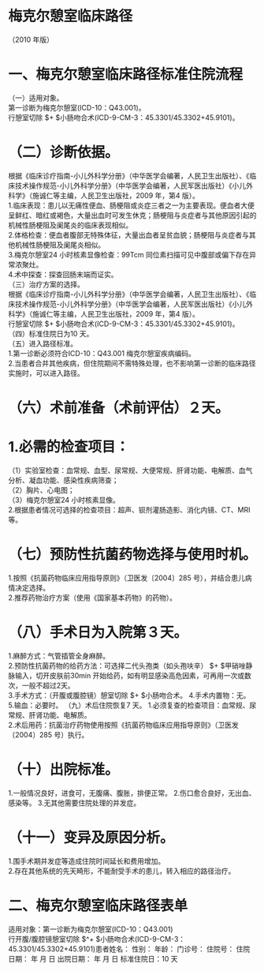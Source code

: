 # 梅克尔憩室临床路径  
（2010 年版）  
# 一、梅克尔憩室临床路径标准住院流程  
（一）适用对象。  
第一诊断为梅克尔憩室(ICD-10：Q43.001)。  
行憩室切除 $+ $小肠吻合术(ICD-9-CM-3：45.3301/45.3302+45.9101)。  
# （二）诊断依据。  
根据《临床诊疗指南-小儿外科学分册》（中华医学会编著，人民卫生出版社）、《临床技术操作规范-小儿外科学分册》（中华医学会编著，人民军医出版社）《小儿外科学》（施诚仁等主编，人民卫生出版社，2009 年，第4 版）。  
1.临床表现：患儿以无痛性便血、肠梗阻或炎症三者之一为主要表现。便血者大便呈鲜红、暗红或褐色，大量出血时可发生休克；肠梗阻与炎症者与其他原因引起的机械性肠梗阻及阑尾炎的临床表现相似。  
2.体格检查：便血者腹部无特殊体征，大量出血者呈贫血貌；肠梗阻与炎症者与其他机械性肠梗阻及阑尾炎相似。  
3.梅克尔憩室24 小时核素显像检查：99Tcm 同位素扫描可见中腹部或偏下存在异常浓聚灶。  
4.术中探查：探查回肠末端而证实。  
（三）治疗方案的选择。  
根据《临床诊疗指南-小儿外科学分册》（中华医学会编著，人民卫生出版社）、《临床技术操作规范-小儿外科学分册》（中华医学会编著，人民军医出版社）《小儿外科学》（施诚仁等主编，人民卫生出版社，2009 年，第4 版）。  
行憩室切除 $+ $小肠吻合术(ICD-9-CM-3：45.3301/45.3302+45.9101)。  
（四）标准住院日为10 天。  
（五）进入路径标准。  
1.第一诊断必须符合ICD-10：Q43.001 梅克尔憩室疾病编码。  
2.当患者合并其他疾病，但住院期间不需特殊处理，也不影响第一诊断的临床路径实施时，可以进入路径。  
# （六）术前准备（术前评估）２天。  
# 1.必需的检查项目：  
（1）实验室检查：血常规、血型、尿常规、大便常规、肝肾功能、电解质、血气分析、凝血功能、感染性疾病筛查；  
（2）胸片、心电图；  
（3）梅克尔憩室24 小时核素显像。  
2.根据患者情况可选择的检查项目：超声、钡剂灌肠造影、消化内镜、CT、MRI 等。  
# （七）预防性抗菌药物选择与使用时机。  
1.按照《抗菌药物临床应用指导原则》（卫医发〔2004〕285 号），并结合患儿病情决定选择。  
2.推荐药物治疗方案（使用《国家基本药物》的药物）。  
# （八）手术日为入院第３天。  
1.麻醉方式：气管插管全身麻醉。  
2.预防性抗菌药物的给药方法：可选择二代头孢类（如头孢呋辛） $+ $甲硝唑静脉输入，切开皮肤前30min 开始给药，如有明显感染高危因素，可再用一次或数次，一般不超过2天。  
3.手术方式：（开腹或腹腔镜）憩室切除 $+ $小肠吻合术。 4.手术内置物：无。 5.输血：必要时。  （九）术后住院恢复7 天。 1.必须复查的检查项目：血常规、尿常规、肝肾功能、电解质。  
2.术后用药：抗菌治疗药物使用按照《抗菌药物临床应用指导原则》（卫医发〔2004〕285 号）执行。  
# （十）出院标准。  
1.一般情况良好，进食可，无腹痛、腹胀，排便正常。  2.伤口愈合良好，无出血、感染等。  3.无其他需要住院处理的并发症。  
# （十一）变异及原因分析。  
1.围手术期并发症等造成住院时间延长和费用增加。  
2.存在其他系统的先天畸形，不能耐受手术的患儿，转入相应的路径治疗。  
# 二、梅克尔憩室临床路径表单  
适用对象：第一诊断为梅克尔憩室(ICD-10：Q43.001)  
行开腹/腹腔镜憩室切除 $^+ $小肠吻合术(ICD-9-CM-3：45.3301/45.3302+45.9101)患者姓名：             性别：     年龄：     门诊号：      住院号：             住院日期：    年    月    日  出院日期：    年    月    日  标准住院日：10 天  
